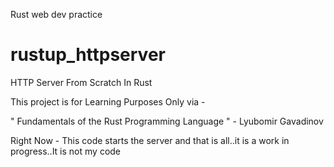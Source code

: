 Rust web dev practice  
# rustup_httpserver
HTTP Server From Scratch In Rust




This project is for Learning Purposes Only via -

 " Fundamentals of the Rust Programming Language "   - Lyubomir Gavadinov 

Right Now - This code starts the server and that is all..it is a work in progress..It is not my code
